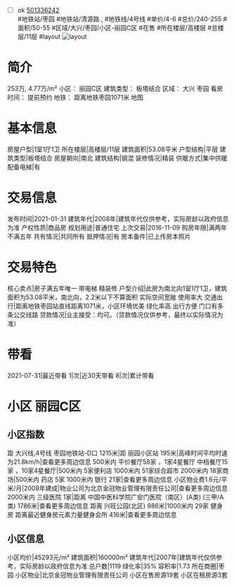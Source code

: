 - [ ] ok [501336242](https://bj.5i5j.com/ershoufang/501336242.html)  
 #地铁站/枣园 #地铁站/清源路 ,  #地铁线/4号线
#单价/4-6 #总价/240-255 #面积/50-55   #区域/大兴/枣园/小区-丽园C区 #在售 #所在楼层/高楼层 #总楼层/11层 #layout 
![layout](http://image2a.5i5j.com/bdir/layout/f26669dc01474308bff8452e77bef535.jpg_P5.jpg) 
# 简介 
 253万,  4.77万/m² 
小区： 丽园C区
建筑类型： 板塔结合
区域： 大兴 枣园
看房时间： 提前预约
地铁： 距离地铁枣园1071米 地图
# 基本信息 
 房屋户型|1室1厅1卫
所在楼层|高楼层/11层
建筑面积|53.08平米
户型结构|平层
建筑类型|板塔结合
房屋朝向|南北
建筑结构|钢混
装修情况|精装
供暖方式|集中供暖
配备电梯|有
# 交易信息 
 发布时间|2021-01-31
建筑年代|2008年|建筑年代仅供参考，实际房龄以政府信息为准
产权性质|商品房
规划用途|普通住宅
上次交易|2016-11-09
购房年限|满两年不满五年
共有情况|共同所有
抵押情况|有
房本备件|已上传房本照片
# 交易特色 
 核心卖点|房子满五年唯一  带电梯  精装修
户型介绍|此房为南北向1室1厅1卫，建筑面积为53.08平米，南北向，2.2米以下不算面积  实际空间宽敞  使用率大
交通出行|距离地铁枣园站直线距离1071米，小区环境优美 绿化率高  出行方便  门口有多条公交线路
贷款情况|业主接受：均可。（贷款情况仅供参考，最终以实际情况为准）
# 带看 
 2021-07-31|最近带看	 1|次|近30天带看	 8|次|累计带看
# 小区 丽园C区
## 小区指数 
 距 大兴线,4号线 枣园地铁站-D口 1215米|距 丽园小区站 195米|高峰时间平均时速为21.8km/h|查看更多周边信息
500米内 平价餐厅58家 ，1家4星餐厅
中档餐厅15家 ，10家4星餐厅|500米内 5家便利店
1000米内 51家综合超市
2000米内 18家商场|500米内 药店 5家
1000米内 银行 21家|查看更多周边信息
小区物业费1.6元/平米/月|2008年建成|物业公司为北京金冠物业管理有限责任公司|查看更多周边信息
2000米内 三级医院 1家|距离 中国中医科学院广安门医院（南区）(A类) (三甲/A类) 1786米|查看更多周边信息
距离 兴旺公园(北区) 986米|1000米内 29家 健身房
距离最近健身房元素力量健身会所 416米|查看更多周边信息
## 小区信息 
 小区均价|45293元/m²
建筑面积|160000m²
建筑年代|2007年|建筑年代仅供参考，实际房龄以政府信息为准
总户数|1119
绿化率|35%
容积率|1.73
所在商圈|枣园
小区物业|北京金冠物业管理有限责任公司
小区在售房源19套
小区在租房源3套
